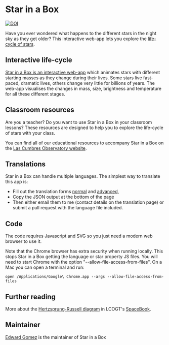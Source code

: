 Star in a Box
=============

[![DOI](https://zenodo.org/badge/19468/zemogle/starinabox.svg)](https://zenodo.org/badge/latestdoi/19468/zemogle/starinabox)

Have you ever wondered what happens to the different stars in the night sky as they get older? This interactive web-app lets you explore the [life-cycle of stars](https://lco.global/book/life-cycle-stars).

Interactive life-cycle
----------------------

[Star in a Box is an interactive web-app](https://lco.global/siab/) which animates stars with different starting masses as they change during their lives. Some stars live fast-paced, dramatic lives, others change very little for billions of years. The web-app visualises the changes in mass, size, brightness and temperature for all these different stages.

Classroom resources
-------------------

Are you a teacher? Do you want to use Star in a Box in your classroom lessons? These resources are designed to help you to explore the life-cycle of stars with your class.

You can find all of our educational resources to accompany Star in a Box on the [Las Cumbres Observatory website](https://lco.global/education/activities/star-in-a-box/).

Translations
----

Star in a Box can handle multiple languages. The simplest way to translate this app is:
* Fill out the translation forms [normal](https://lco.global/siab/translate.html) and [advanced](https://lco.global/siab/translate_advanced.html),
* Copy the JSON output at the bottom of the page
* Then either email them to me (contact details on the translation page) or submit a pull request with the language file included.

Code
----

The code requires Javascript and SVG so you just need a modern web browser to use it.

Note that the Chrome browser has extra security when running locally. This stops Star in a Box getting the language or star property JS files. You will need to start Chrome with the option "--allow-file-access-from-files". On a Mac you can open a terminal and run:

    open /Applications/Google\ Chrome.app --args --allow-file-access-from-files

Further reading
---------------

More about the [Hertzsprung-Russell diagram](https://lco.global/spacebook/h-r-diagram) in LCOGT's [SpaceBook](https://lco.global/spacebook).

Maintainer
----------

[Edward Gomez](https://lco.global/user/egomez) is the maintainer of Star in a Box